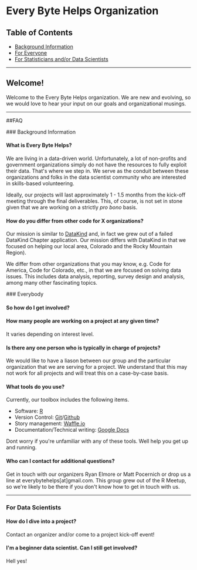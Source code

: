 # Every Byte Helps Organization

## Table of Contents

* [Background Information](#geninfo)
* [For Everyone](#everyone)
* [For Statisticians and/or Data Scientists](#datascis)

---

## Welcome!

Welcome to the Every Byte Helps organization.  We are new and evolving, so we
would love to hear your input on our goals and organizational musings.

---

##FAQ

###<a name="geninfo"/> Background Information

#### What is Every Byte Helps?
We are living in a data-driven world.  Unfortunately, a lot of
non-profits and government organizations simply do not have the resources to
fully exploit their data.  That's where we step in.  We serve as the conduit
between these organizations and folks in the data scientist community who are
interested in skills-based volunteering.

Ideally, our projects will last approximately 1 - 1.5 months from the kick-off
meeting through the final deliverables.  This, of course, is not set in stone
given that we are working on a strictly *pro bono* basis.

<!-- Generally speaking, we work with nonprofits or local government in three month blocks, building apps or websites that serve their needs. Who we work with and what issues we address are determined at our annual CodeAcross Denver event, scheduled at the beginning of the year. To stay on top of the things throughout the year, we host regular meetups (weekly and bi-weekly) to manage things and work on current projects. -->


#### How do you differ from other code for X organizations?
Our mission is similar to [DataKind](www.datakind.org) and, in fact we grew out
of a failed DataKind Chapter application. Our mission differs with DataKind in
that we focused on helping our local area, Colorado and the Rocky Mountain
Region).

We differ from other organizations that you may know, e.g. Code for America,
Code for Colorado, etc., in that we are focused on solving data issues.  This
includes data analysis, reporting, survey design and analysis, among many other
fascinating topics.  

###<a name="everyone"/> Everybody

#### So how do I get involved?

<!-- Start by joining our Meetup.com group at www.meetup.com/CodeForDenver. This is where we list all of our upcoming meetings and events. Planning meetings are weekly (when in season) and hack nights are bi-weekly. RSVP or just drop by and say hello. -->

#### How many people are working on a project at any given time?

It varies depending on interest level.
<!-- This varies according the circumstances and there are no hard and fast rules that set a minimum or maximum number of volunteers per project. For the sake of efficiency, our broader goal is to focus the efforts of all volunteers on whatever project were currently working on. -->

#### Is there any one person who is typically in charge of projects?

We would like to have a liason between our group and the particular organization
that we are serving for a project.  We understand that this may not
work for all projects and will treat this on a case-by-case basis.

#### What tools do you use?

Currently, our toolbox includes the following items.

* Software: [R](https://www.r-project.org/)
* Version Control: [Git](http://git-scm.com/)/[Github](https://github.com/everybytehelps)
* Story management: [Waffle.io](https://waffle.io/)
* Documentation/Technical writing: [Google Docs](https://drive.google.com/)

Dont worry if you're unfamiliar with any of these tools. Well help you get up and running.

#### Who can I contact for additional questions?

Get in touch with our organizers Ryan Elmore or Matt Pocernich or drop us a line
at everybytehelps[at]gmail.com.  This group grew out of the R Meetup, so we're likely to be
there if you don't know how to get in touch with us.

---
<!-- ### <a name="noncoders"/>For Non-coders

####I'm not a programmer or I'm not interested in programming. Can I still get involved?

Yes! As long as you are willing to collaborate and engage there are numerous ways in which to be involved. As you can tell from our name, coding is a big part of what we do. But helping solve challenges in the community takes more than software expertise. Our brigade volunteers also have backgrounds in marketing, design, sales, facilitation, nonprofits, project management, and more. Additional perspectives and experiences are always valued and welcome, so come on down! -->

<!-- #### Where do we keep project docs, and how do we collaborate?

See our [CONTRIBUTING](https://github.com/codefordenver/org/blob/master/CONTRIBUTING.md) document. -->

### <a name="datascis"/>For Data Scientists

#### How do I dive into a project?

Contact an organizer and/or come to a project kick-off event!

#### I'm a beginner data scientist. Can I still get involved?

Hell yes!
